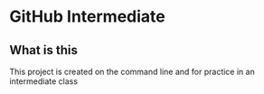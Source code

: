 # GitHub Intermediate

## What is this
This project is created on the command line and for practice in an intermediate class
